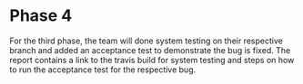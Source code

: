 # Phase 4

For the third phase, the team will done system testing on their respective branch and added an acceptance test to demonstrate the bug is fixed. The report contains a link to the travis build for system testing and steps on how to run the acceptance test for the respective bug.